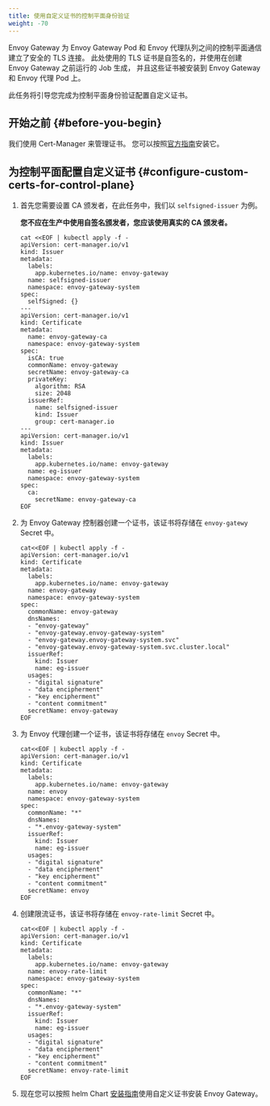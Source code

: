 ```yaml
---
title: 使用自定义证书的控制平面身份验证
weight: -70
---
```


Envoy Gateway 为 Envoy Gateway Pod 和 Envoy 代理队列之间的控制平面通信建立了安全的 TLS 连接。
此处使用的 TLS 证书是自签名的，并使用在创建 Envoy Gateway 之前运行的 Job 生成，
并且这些证书被安装到 Envoy Gateway 和 Envoy 代理 Pod 上。

此任务将引导您完成为控制平面身份验证配置自定义证书。

## 开始之前 {#before-you-begin}

我们使用 Cert-Manager 来管理证书。
您可以按照[官方指南](https://cert-manager.io/docs/installation/kubernetes/)安装它。

## 为控制平面配置自定义证书 {#configure-custom-certs-for-control-plane}

1. 首先您需要设置 CA 颁发者，在此任务中，我们以 `selfsigned-issuer` 为例。

   **您不应在生产中使用自签名颁发者，您应该使用真实的 CA 颁发者。**

   ```shell
   cat <<EOF | kubectl apply -f -
   apiVersion: cert-manager.io/v1
   kind: Issuer
   metadata:
     labels:
       app.kubernetes.io/name: envoy-gateway
     name: selfsigned-issuer
     namespace: envoy-gateway-system
   spec:
     selfSigned: {}
   ---
   apiVersion: cert-manager.io/v1
   kind: Certificate
   metadata:
     name: envoy-gateway-ca
     namespace: envoy-gateway-system
   spec:
     isCA: true
     commonName: envoy-gateway
     secretName: envoy-gateway-ca
     privateKey:
       algorithm: RSA
       size: 2048
     issuerRef:
       name: selfsigned-issuer
       kind: Issuer
       group: cert-manager.io
   ---
   apiVersion: cert-manager.io/v1
   kind: Issuer
   metadata:
     labels:
       app.kubernetes.io/name: envoy-gateway
     name: eg-issuer
     namespace: envoy-gateway-system
   spec:
     ca:
       secretName: envoy-gateway-ca
   EOF
   ```

2. 为 Envoy Gateway 控制器创建一个证书，该证书将存储在 `envoy-gatewy` Secret 中。

   ```shell
   cat<<EOF | kubectl apply -f -
   apiVersion: cert-manager.io/v1
   kind: Certificate
   metadata:
     labels:
       app.kubernetes.io/name: envoy-gateway
     name: envoy-gateway
     namespace: envoy-gateway-system
   spec:
     commonName: envoy-gateway
     dnsNames:
     - "envoy-gateway"
     - "envoy-gateway.envoy-gateway-system"
     - "envoy-gateway.envoy-gateway-system.svc"
     - "envoy-gateway.envoy-gateway-system.svc.cluster.local"
     issuerRef:
       kind: Issuer
       name: eg-issuer
     usages:
     - "digital signature"
     - "data encipherment"
     - "key encipherment"
     - "content commitment"
     secretName: envoy-gateway
   EOF
   ```

3. 为 Envoy 代理创建一个证书，该证书将存储在 `envoy` Secret 中。

   ```shell
   cat<<EOF | kubectl apply -f -
   apiVersion: cert-manager.io/v1
   kind: Certificate
   metadata:
     labels:
       app.kubernetes.io/name: envoy-gateway
     name: envoy
     namespace: envoy-gateway-system
   spec:
     commonName: "*"
     dnsNames:
     - "*.envoy-gateway-system"
     issuerRef:
       kind: Issuer
       name: eg-issuer
     usages:
     - "digital signature"
     - "data encipherment"
     - "key encipherment"
     - "content commitment"
     secretName: envoy
   EOF
   ```

4. 创建限流证书，该证书将存储在 `envoy-rate-limit` Secret 中。

   ```shell
   cat<<EOF | kubectl apply -f -
   apiVersion: cert-manager.io/v1
   kind: Certificate
   metadata:
     labels:
       app.kubernetes.io/name: envoy-gateway
     name: envoy-rate-limit
     namespace: envoy-gateway-system
   spec:
     commonName: "*"
     dnsNames:
     - "*.envoy-gateway-system"
     issuerRef:
       kind: Issuer
       name: eg-issuer
     usages:
     - "digital signature"
     - "data encipherment"
     - "key encipherment"
     - "content commitment"
     secretName: envoy-rate-limit
   EOF
   ```

5. 现在您可以按照 helm Chart [安装指南](../install-helm)使用自定义证书安装 Envoy Gateway。
